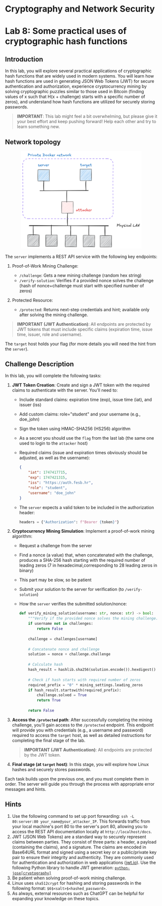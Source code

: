 # Cryptography and Network Security <!-- omit in toc -->

# Lab 8: Some practical uses of cryptographic hash functions

## Introduction

In this lab, you will explore several practical applications of cryptographic hash functions that are widely used in modern systems. You will learn how hash functions are used in generating JSON Web Tokens (JWT) for secure authentication and authorization, experience cryptocurrency mining by solving cryptographic puzzles similar to those used in Bitcoin (finding values of x such that H(x + challenge) starts with a specific number of zeros), and understand how hash functions are utilized for securely storing passwords.

> **IMPORTANT**: This lab might feel a bit overwhelming, but please give it your best effort and keep pushing forward! Help each other and try to learn something new.

## Network topology

<p align="center">
  <img src="../img/practical_hash_topology.png" width="400px" height="auto"/>
</p>

The `server` implements a REST API service with the following key endpoints:

1. Proof-of-Work Mining Challenge:
   - `/challenge`: Gets a new mining challenge (random hex string)
   - `/verify-solution`: Verifies if a provided nonce solves the challenge (hash of nonce+challenge must start with specified number of zeros)

2. Protected Resource:
   - `/protected`: Returns next-step credentials and hint; available only after solving the mining challenge.


> **IMPORTANT (JWT Authentication)**: All endpoints are protected by JWT tokens that must include specific claims (expiration time, issue time, issuer, role and username).

The `target` host holds your flag (for more details you will need the hint from the `server`).

## Challenge Description

In this lab, you will complete the following tasks:

1. **JWT Token Creation**: Create and sign a JWT token with the required claims to authenticate with the server. You'll need to:
   - Include standard claims: expiration time (exp), issue time (iat), and issuer (iss)
   - Add custom claims: role="student" and your username (e.g., doe_john)
   - Sign the token using HMAC-SHA256 (HS256) algorithm
   - As a secret you should use the `flag` from the last lab (the same one used to login to the `attacker` host)
   - Required claims (issue and expiration times obviously should be adjusted, as well as the username):

        ```json
        {
            "iat": 1747417715,
            "exp": 1747421315,
            "iss": "https://auth.fesb.hr",
            "role": "student",
            "username": "doe_john"
        }
        ``` 
    - The `server` expects a valid token to be included in the authorization header:
        ```python 
        headers = {"Authorization": f"Bearer {token}"} 
        ```

2. **Cryptocurrency Mining Simulation**: Implement a proof-of-work mining algorithm:
   - Request a challenge from the server
   - Find a nonce (a value) that, when concatenated with the challenge, produces a SHA-256 hash starting with the required number of leading zeros (7 in hexadecimal,corresponding to 28 leading zeros in binary)
   - This part may be slow, so be patient
   - Submit your solution to the server for verification (to `/verify-solution`)
   - How the `server` verifies the submitted solution/nonce:

        ```python
        def verify_mining_solution(username: str, nonce: str) -> bool:
            """Verify if the provided nonce solves the mining challenge."""
            if username not in challenges:
                return False
                
            challenge = challenges[username]
                
            # Concatenate nonce and challenge
            solution = nonce + challenge.challenge

            # Calculate hash
            hash_result = hashlib.sha256(solution.encode()).hexdigest()

            # Check if hash starts with required number of zeros
            required_prefix = "0" * mining_settings.leading_zeros
            if hash_result.startswith(required_prefix):
                challenge.solved = True
                return True
                
            return False   
        ``` 

3. **Access the `/protected` path**: After successfully completing the mining challenge, you'll gain access to the `/protected` endpoint. This endpoint will provide you with credentials (e.g., a username and password) required to access the `target` host, as well as detailed instructions for completing the final stage of the lab.

    > **IMPORTANT (JWT Authentication)**: All endpoints are protected by the JWT token.

4. **Final stage (at `target` host)**: In this stage, you will explore how Linux hashes and securely stores passwords.

Each task builds upon the previous one, and you must complete them in order. The server will guide you through the process with appropriate error messages and hints.

## Hints

1. Use the following command to set up port forwarding: `ssh -L 80:server:80 your_name@your_attacker_IP`. This forwards traffic from your local machine's port 80 to the server's port 80, allowing you to access the REST API documentation locally at `http://localhost/docs`.
2. JWT (JSON Web Tokens) are a standard way to securely represent claims between parties. They consist of three parts: a header, a payload (containing the claims), and a signature. The claims are encoded in Base64URL format and signed using a secret key or a public/private key pair to ensure their integrity and authenticity. They are commonly used for authentication and authorization in web applications ([jwt.io](https://jwt.io)). Use the following Python library to handle JWT generation: [```python-jose[cryptography]```](https://pypi.org/project/python-jose/)
3. Be patient when solving proof-of-work mining challenge.
4. Linux uses `sha512crypt` for hashing and storing passwords in the following format: ```$6$<salt>$<hashed_password>```.
5. As always, external resources such as ChatGPT can be helpful for expanding your knowledge on these topics.
